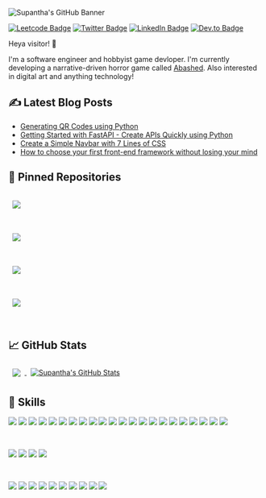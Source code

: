 ![Supantha's GitHub Banner](https://user-images.githubusercontent.com/33364898/213926734-83f9be63-b1ca-4579-9e28-c5af8ed77947.png)

<!-- Social badges -->
<!-- [![Visits Badge](https://badges.pufler.dev/visits/supanthapaul/supanthapaul)](https:braydoncoyer.dev) -->
[![Leetcode Badge](https://img.shields.io/badge/LeetCode-Profile-informational?style=flat&logo=leetcode&logoColor=white&color=FFA116)](https://leetcode.com/supanthapaul/)
[![Twitter Badge](https://img.shields.io/badge/Twitter-Profile-informational?style=flat&logo=twitter&logoColor=white&color=1CA2F1)](https://twitter.com/supanthapaul)
[![LinkedIn Badge](https://img.shields.io/badge/LinkedIn-Profile-informational?style=flat&logo=linkedin&logoColor=white&color=0D76A8)](https://www.linkedin.com/in/supantha-paul-5977041b8/)
[![Dev.to Badge](https://img.shields.io/badge/Dev.to-Profile-informational?style=flat&logo=dev.to&logoColor=white&color=black)](https://dev.to/supanthapaul)
<!-- [![Kaggle Badge](https://img.shields.io/badge/Kaggle-Profile-informational?style=flat&logo=kaggle&logoColor=white&color=black)](https://www.kaggle.com/supanthapaul) -->

Heya visitor! 👋

I'm a software engineer and hobbyist game devloper. I'm currently developing a narrative-driven horror game called [Abashed](https://www.lavapointgames.com/abashed). Also interested in digital art and anything technology!

## ✍ Latest Blog Posts

<!-- BLOG-POST-LIST:START -->
- [Generating QR Codes using Python](https://dev.to/supanthapaul/generating-qr-codes-using-python-487e)
- [Getting Started with FastAPI - Create APIs Quickly using Python](https://dev.to/supanthapaul/getting-started-with-fastapi-create-apis-quickly-using-python-2a9f)
- [Create a Simple Navbar with 7 Lines of CSS](https://dev.to/supanthapaul/create-a-simple-navbar-with-7-lines-of-css-4h7f)
- [How to choose your first front-end framework without losing your mind](https://dev.to/supanthapaul/how-to-choose-your-first-front-end-framework-without-losing-your-mind-1eee)
<!-- BLOG-POST-LIST:END -->

<!-- Pinned Repositories -->

## 📌 Pinned Repositories

<a href="https://github.com/supanthapaul/instashare">
  <img align="center" style="margin:1rem 0.5rem" src="https://github-readme-stats-supantha.vercel.app/api/pin/?username=supanthapaul&repo=instashare&title_color=ffffff&text_color=c9cacc&icon_color=E05A47&bg_color=1A2B34" />
</a>

<br>
<br>

<a href="https://github.com/supanthapaul/questly">
  <img align="center" style="margin:1rem 0.5rem" src="https://github-readme-stats-supantha.vercel.app/api/pin/?username=supanthapaul&repo=questly&title_color=ffffff&text_color=c9cacc&icon_color=E05A47&bg_color=1A2B34" />
</a>

<br>
<br>

<a href="https://github.com/supanthapaul/markdown-pad">
  <img align="center" style="margin:1rem 0.5rem" src="https://github-readme-stats-supantha.vercel.app/api/pin/?username=supanthapaul&repo=markdown-pad&title_color=ffffff&text_color=c9cacc&icon_color=E05A47&bg_color=1A2B34" />
</a>

<br>
<br>

<a href="https://github.com/supanthapaul/pandemic-rush">
  <img align="center" style="margin:1rem 0.5rem" src="https://github-readme-stats-supantha.vercel.app/api/pin/?username=supanthapaul&repo=pandemic-rush&title_color=ffffff&text_color=c9cacc&icon_color=E05A47&bg_color=1A2B34" />
</a>

<br>
<br>

<!-- <a href="https://github.com/supanthapaul/gatsby-blog">
  <img align="center" style="margin:1rem 0.5rem" src="https://github-readme-stats.vercel.app/api/pin/?username=supanthapaul&repo=gatsby-blog&title_color=ffffff&text_color=c9cacc&icon_color=E05A47&bg_color=1A2B34" />
</a> -->

<!-- GitHub Stats -->

## 📈 GitHub Stats

<a href="https://github.com/supanthapaul">
  <img align="center" style="margin:0.5rem" src="https://github-readme-stats-supantha.vercel.app/api/top-langs/?username=supanthapaul&hide=html,css&title_color=ffffff&text_color=c9cacc&icon_color=E05A47&bg_color=1A2B34" />
</a>

<a href="https://github.com/braydoncoyer">
  <img align="center" style="margin:0.5rem" src="https://github-readme-stats-supantha.vercel.app/api?username=supanthapaul&show_icons=true&line_height=27&count_private=true&title_color=ffffff&text_color=c9cacc&icon_color=4AB097&bg_color=1A2B34" alt="Supantha's GitHub Stats" />
</a>

## 💼 Skills

![](https://img.shields.io/badge/Code-JavaScript-informational?style=flat&logo=javascript&logoColor=white&color=E05A47)
![](https://img.shields.io/badge/Code-Java-informational?style=flat&logo=java&logoColor=white&color=E05A47)
![](https://img.shields.io/badge/Code-CSharp-informational?style=flat&logo=c-sharp&logoColor=white&color=E05A47)
![](https://img.shields.io/badge/Code-Dart-informational?style=flat&logo=dart&logoColor=white&color=E05A47)
![](https://img.shields.io/badge/Code-Solidity-informational?style=flat&logo=solidity&logoColor=white&color=E05A47)
![](https://img.shields.io/badge/Code-Python-informational?style=flat&logo=python&logoColor=white&color=E05A47)
![](https://img.shields.io/badge/Code-React-informational?style=flat&logo=react&logoColor=white&color=E05A47)
![](https://img.shields.io/badge/Code-Redux-informational?style=flat&logo=redux&logoColor=white&color=E05A47)
![](https://img.shields.io/badge/Code-Gatsby-informational?style=flat&logo=gatsby&logoColor=white&color=E05A47)
![](https://img.shields.io/badge/Code-Android-informational?style=flat&logo=android&logoColor=white&color=E05A47)
![](https://img.shields.io/badge/Code-Flutter-informational?style=flat&logo=flutter&logoColor=white&color=E05A47)
![](https://img.shields.io/badge/Code-Vue-informational?style=flat&logo=vue.js&logoColor=white&color=E05A47)
![](https://img.shields.io/badge/Code-Firebase-informational?style=flat&logo=firebase&logoColor=white&color=E05A47)
![](https://img.shields.io/badge/Code-NodeJS-informational?style=flat&logo=node.js&logoColor=white&color=E05A47)
![](https://img.shields.io/badge/Code-Express-informational?style=flat&logo=express&logoColor=white&color=E05A47)
![](https://img.shields.io/badge/Code-Socket.io-informational?style=flat&logo=socket.io&logoColor=white&color=E05A47)
![](https://img.shields.io/badge/Code-MongoDB-informational?style=flat&logo=mongodb&logoColor=white&color=E05A47)
![](https://img.shields.io/badge/Code-PostgreSQL-informational?style=flat&logo=postgresql&logoColor=white&color=E05A47)
![](https://img.shields.io/badge/Code-MySQL-informational?style=flat&logo=mysql&logoColor=white&color=E05A47)
![](https://img.shields.io/badge/Code-Numpy-informational?style=flat&logo=numpy&logoColor=white&color=E05A47)
![](https://img.shields.io/badge/Code-Pandas-informational?style=flat&logo=pandas&logoColor=white&color=E05A47)
![](https://img.shields.io/badge/Code-scikitlearn-informational?style=flat&logo=scikit-learn&logoColor=white&color=E05A47)

<br>

![](https://img.shields.io/badge/Style-CSS-informational?style=flat&logo=css3&logoColor=white&color=E05A47)
![](https://img.shields.io/badge/Style-Sass-informational?style=flat&logo=sass&logoColor=white&color=E05A47)
![](https://img.shields.io/badge/Style-Bootstrap-informational?style=flat&logo=bootstrap&logoColor=white&color=E05A47)
![](https://img.shields.io/badge/Style-materialUI-informational?style=flat&logo=material-ui&logoColor=white&color=E05A47)

<br>

![](https://img.shields.io/badge/Tools-Unity-informational?style=flat&logo=unity&logoColor=white&color=E05A47)
![](https://img.shields.io/badge/Tools-Vercel-informational?style=flat&logo=vercel&logoColor=white&color=E05A47)
![](https://img.shields.io/badge/Tools-Netlify-informational?style=flat&logo=netlify&logoColor=white&color=E05A47)
![](https://img.shields.io/badge/Tools-NPM-informational?style=flat&logo=npm&logoColor=white&color=E05A47)
![](https://img.shields.io/badge/Tools-Postman-informational?style=flat&logo=Postman&logoColor=white&color=E05A47)
![](https://img.shields.io/badge/Tools-Photoshop-informational?style=flat&logo=Adobe-Photoshop&logoColor=white&color=E05A47)
![](https://img.shields.io/badge/Tools-Illustrator-informational?style=flat&logo=Adobe-Illustrator&logoColor=white&color=E05A47)
![](https://img.shields.io/badge/Tools-AdobeXD-informational?style=flat&logo=Adobe-XD&logoColor=white&color=E05A47)
![](https://img.shields.io/badge/Tools-GitHub-informational?style=flat&logo=GitHub&logoColor=white&color=E05A47)
![](https://img.shields.io/badge/Tools-GitLab-informational?style=flat&logo=GitLab&logoColor=white&color=E05A47)
